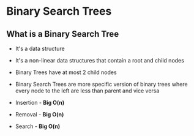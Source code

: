 # Binary Search Trees

## What is a Binary Search Tree

- It's a data structure 
- It's a non-linear data structures that contain a root and child nodes
- Binary Trees have at most 2 child nodes
- Binary Search Trees are more specific version of binary trees where every node to the left are less than parent and vice versa

- Insertion - **Big O(n)**
- Removal - **Big O(n)**
- Search - **Big O(n)**